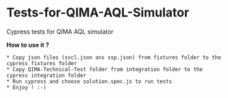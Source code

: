 # Tests-for-QIMA-AQL-Simulator
Cypress tests for QIMA AQL simulator

**How to use it ?**

    * Copy json files (sscl.json ans ssp.json) from fixtures folder to the cypress fixtures folder
    * Copy QIMA-Technical-Test folder from integration folder to the cypress integration folder
    * Run cypress and choose solution.spec.js to run tests
    * Enjoy ! :-)
